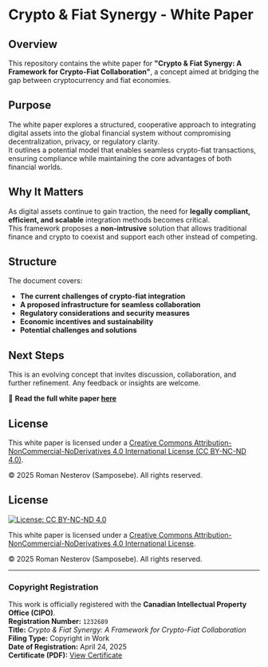 # Crypto & Fiat Synergy - White Paper  

## Overview  
This repository contains the white paper for **"Crypto & Fiat Synergy: A Framework for Crypto-Fiat Collaboration"**, a concept aimed at bridging the gap between cryptocurrency and fiat economies.  

## Purpose  
The white paper explores a structured, cooperative approach to integrating digital assets into the global financial system without compromising decentralization, privacy, or regulatory clarity.  
It outlines a potential model that enables seamless crypto-fiat transactions, ensuring compliance while maintaining the core advantages of both financial worlds.  

## Why It Matters  
As digital assets continue to gain traction, the need for **legally compliant, efficient, and scalable** integration methods becomes critical.  
This framework proposes a **non-intrusive** solution that allows traditional finance and crypto to coexist and support each other instead of competing.  

## Structure  
The document covers:  
- **The current challenges of crypto-fiat integration**  
- **A proposed infrastructure for seamless collaboration**  
- **Regulatory considerations and security measures**  
- **Economic incentives and sustainability**  
- **Potential challenges and solutions**  

## Next Steps  
This is an evolving concept that invites discussion, collaboration, and further refinement. Any feedback or insights are welcome.  

📄 **Read the full white paper [here](<https://github.com/Trisosiski/Crypto-Fiat-Synergy-White-Paper/blob/main/White%20Paper.pdf>)**  

## License

This white paper is licensed under a [Creative Commons Attribution-NonCommercial-NoDerivatives 4.0 International License (CC BY-NC-ND 4.0)](https://creativecommons.org/licenses/by-nc-nd/4.0/).

© 2025 Roman Nesterov (Samposebe). All rights reserved.

## License

[![License: CC BY-NC-ND 4.0](https://licensebuttons.net/l/by-nc-nd/4.0/88x31.png)](https://creativecommons.org/licenses/by-nc-nd/4.0/)

This white paper is licensed under a [Creative Commons Attribution-NonCommercial-NoDerivatives 4.0 International License](https://creativecommons.org/licenses/by-nc-nd/4.0/).

© 2025 Roman Nesterov (Samposebe). All rights reserved.

---

### Copyright Registration

This work is officially registered with the **Canadian Intellectual Property Office (CIPO)**.  
**Registration Number:** `1232689`  
**Title:** *Crypto & Fiat Synergy: A Framework for Crypto-Fiat Collaboration*  
**Filing Type:** Copyright in Work  
**Date of Registration:** April 24, 2025  
**Certificate (PDF):** [View Certificate](./White%20Paper.pdf)

